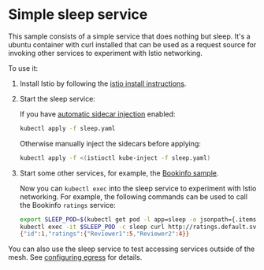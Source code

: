 # Simple sleep service

This sample consists of a simple service that does nothing but sleep. It's a ubuntu container with curl installed that
can be used as a request source for invoking other services to experiment with Istio networking.

To use it:

1. Install Istio by following the [istio install instructions](https://istio.io/docs/setup/).

1. Start the sleep service:

   If you
   have [automatic sidecar injection](https://istio.io/docs/setup/additional-setup/sidecar-injection/#automatic-sidecar-injection)
   enabled:

    ```bash
    kubectl apply -f sleep.yaml
    ```

   Otherwise manually inject the sidecars before applying:

    ```bash
    kubectl apply -f <(istioctl kube-inject -f sleep.yaml)
    ```

1. Start some other services, for example, the [Bookinfo sample](https://istio.io/docs/examples/bookinfo/).

   Now you can `kubectl exec` into the sleep service to experiment with Istio networking. For example, the following
   commands can be used to call the Bookinfo `ratings` service:

    ```bash
    export SLEEP_POD=$(kubectl get pod -l app=sleep -o jsonpath={.items..metadata.name})
    kubectl exec -it $SLEEP_POD -c sleep curl http://ratings.default.svc.cluster.local:9080/ratings/1
    {"id":1,"ratings":{"Reviewer1":5,"Reviewer2":4}}
    ```

You can also use the sleep service to test accessing services outside of the mesh.
See [configuring egress](https://istio.io/docs/tasks/traffic-management/egress/) for details.
